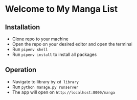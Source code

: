 # Welcome to My Manga List
## Installation
- Clone repo to your machine
- Open the repo on your desired editor and open the terminal
- Run `pipenv shell`
- Run `pipenv install` to install all packages
## Operation
- Navigate to library by `cd library`
- Run `python manage.py runserver`
- The app will open on `http://localhost:8000/manga`